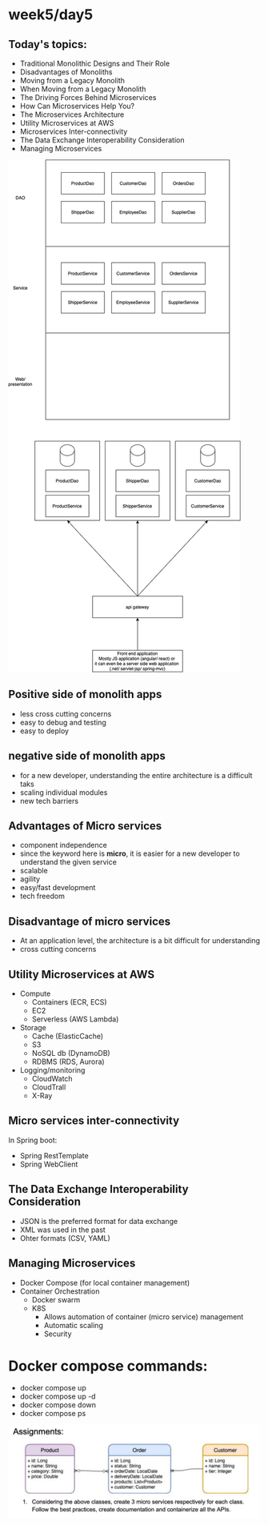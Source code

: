 # week5/day5

## Today's topics:

-   Traditional Monolithic Designs and Their Role
-   Disadvantages of Monoliths
-   Moving from a Legacy Monolith
-   When Moving from a Legacy Monolith
-   The Driving Forces Behind Microservices
-   How Can Microservices Help You?
-   The Microservices Architecture
-   Utility Microservices at AWS
-   Microservices Inter-connectivity
-   The Data Exchange Interoperability Consideration
-   Managing Microservices

![](./concepts.dio.png)

## Positive side of monolith apps

-   less cross cutting concerns
-   easy to debug and testing
-   easy to deploy

## negative side of monolith apps

-   for a new developer, understanding the entire architecture is a difficult taks
-   scaling individual modules
-   new tech barriers

## Advantages of Micro services

-   component independence
-   since the keyword here is **micro**, it is easier for a new developer to understand the given service
-   scalable
-   agility
-   easy/fast development
-   tech freedom

## Disadvantage of micro services

-   At an application level, the architecture is a bit difficult for understanding
-   cross cutting concerns

## Utility Microservices at AWS

-   Compute
    -   Containers (ECR, ECS)
    -   EC2
    -   Serverless (AWS Lambda)
-   Storage
    -   Cache (ElasticCache)
    -   S3
    -   NoSQL db (DynamoDB)
    -   RDBMS (RDS, Aurora)
-   Logging/monitoring
    -   CloudWatch
    -   CloudTrall
    -   X-Ray

## Micro services inter-connectivity

In Spring boot:

-   Spring RestTemplate
-   Spring WebClient

## The Data Exchange Interoperability Consideration

-   JSON is the preferred format for data exchange
-   XML was used in the past
-   Ohter formats (CSV, YAML)

## Managing Microservices

-   Docker Compose (for local container management)
-   Container Orchestration
    -   Docker swarm
    -   K8S
        -   Allows automation of container (micro service) management
        -   Automatic scaling
        -   Security

# Docker compose commands:

-   docker compose up
-   docker compose up -d
-   docker compose down
-   docker compose ps

![](./assignment.png)
